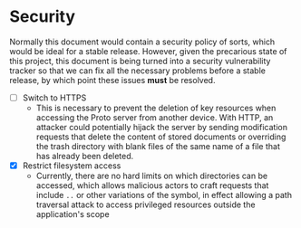 # Security

Normally this document would contain a security policy of sorts, which would be ideal for a stable release.
However, given the precarious state of this project, this document is being turned into a security vulnerability tracker so that we can fix all the necessary problems before a stable release, by which point these issues **must** be resolved.

- [ ] Switch to HTTPS
  - This is necessary to prevent the deletion of key resources when accessing the Proto server from another device.
  With HTTP, an attacker could potentially hijack the server by sending modification requests that delete the content of stored documents or overriding the trash directory with blank files of the same name of a file that has already been deleted.
- [x] Restrict filesystem access
  - Currently, there are no hard limits on which directories can be accessed, which allows malicious actors to craft requests that include `..` or other variations of the symbol, in effect allowing a path traversal attack to access privileged resources outside the application's scope
